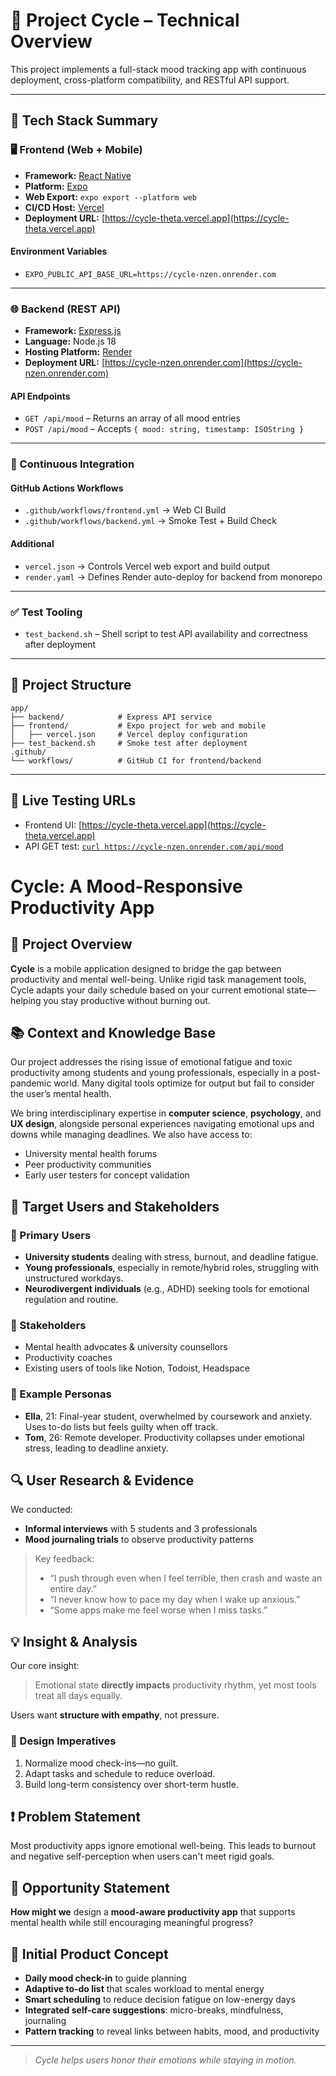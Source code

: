 
# 🚀 Project Cycle – Technical Overview

This project implements a full-stack mood tracking app with continuous deployment, cross-platform compatibility, and RESTful API support.

---

## 🔧 Tech Stack Summary

### 🖥️ Frontend (Web + Mobile)

* **Framework:** [React Native](https://reactnative.dev/)
* **Platform:** [Expo](https://expo.dev/)
* **Web Export:** `expo export --platform web`
* **CI/CD Host:** [Vercel](https://vercel.com/)
* **Deployment URL:** [https://cycle-theta.vercel.app](https://cycle-theta.vercel.app)

#### Environment Variables

* `EXPO_PUBLIC_API_BASE_URL=https://cycle-nzen.onrender.com`

---

### 🌐 Backend (REST API)

* **Framework:** [Express.js](https://expressjs.com/)
* **Language:** Node.js 18
* **Hosting Platform:** [Render](https://render.com/)
* **Deployment URL:** [https://cycle-nzen.onrender.com](https://cycle-nzen.onrender.com)

#### API Endpoints

* `GET /api/mood` – Returns an array of all mood entries
* `POST /api/mood` – Accepts `{ mood: string, timestamp: ISOString }`

---

### 🔁 Continuous Integration

#### GitHub Actions Workflows

* `.github/workflows/frontend.yml` → Web CI Build
* `.github/workflows/backend.yml` → Smoke Test + Build Check

#### Additional

* `vercel.json` → Controls Vercel web export and build output
* `render.yaml` → Defines Render auto-deploy for backend from monorepo

---

### ✅ Test Tooling

* `test_backend.sh` – Shell script to test API availability and correctness after deployment

---

## 📁 Project Structure

```
app/
├── backend/            # Express API service
├── frontend/           # Expo project for web and mobile
│   ├── vercel.json     # Vercel deploy configuration
├── test_backend.sh     # Smoke test after deployment
.github/
└── workflows/          # GitHub CI for frontend/backend
```

---

## 🧪 Live Testing URLs

* Frontend UI: [https://cycle-theta.vercel.app](https://cycle-theta.vercel.app)
* API GET test: [`curl https://cycle-nzen.onrender.com/api/mood`](https://cycle-nzen.onrender.com/api/mood)




# Cycle: A Mood-Responsive Productivity App

## 🧠 Project Overview

**Cycle** is a mobile application designed to bridge the gap between productivity and mental well-being. Unlike rigid task management tools, Cycle adapts your daily schedule based on your current emotional state—helping you stay productive without burning out.

## 📚 Context and Knowledge Base

Our project addresses the rising issue of emotional fatigue and toxic productivity among students and young professionals, especially in a post-pandemic world. Many digital tools optimize for output but fail to consider the user’s mental health.

We bring interdisciplinary expertise in **computer science**, **psychology**, and **UX design**, alongside personal experiences navigating emotional ups and downs while managing deadlines. We also have access to:

- University mental health forums
- Peer productivity communities
- Early user testers for concept validation

## 👥 Target Users and Stakeholders

### 🎯 Primary Users

- **University students** dealing with stress, burnout, and deadline fatigue.
- **Young professionals**, especially in remote/hybrid roles, struggling with unstructured workdays.
- **Neurodivergent individuals** (e.g., ADHD) seeking tools for emotional regulation and routine.

### 🤝 Stakeholders

- Mental health advocates & university counsellors  
- Productivity coaches  
- Existing users of tools like Notion, Todoist, Headspace

### 📌 Example Personas

- **Ella**, 21: Final-year student, overwhelmed by coursework and anxiety. Uses to-do lists but feels guilty when off track.
- **Tom**, 26: Remote developer. Productivity collapses under emotional stress, leading to deadline anxiety.

## 🔍 User Research & Evidence

We conducted:

- **Informal interviews** with 5 students and 3 professionals  
- **Mood journaling trials** to observe productivity patterns  

> Key feedback:
> - “I push through even when I feel terrible, then crash and waste an entire day.”
> - “I never know how to pace my day when I wake up anxious.”
> - “Some apps make me feel worse when I miss tasks.”

## 💡 Insight & Analysis

Our core insight:  
> Emotional state **directly impacts** productivity rhythm, yet most tools treat all days equally.

Users want **structure with empathy**, not pressure.

### 🔑 Design Imperatives

1. Normalize mood check-ins—no guilt.
2. Adapt tasks and schedule to reduce overload.
3. Build long-term consistency over short-term hustle.

## ❗ Problem Statement

Most productivity apps ignore emotional well-being. This leads to burnout and negative self-perception when users can't meet rigid goals.

## 🌱 Opportunity Statement

**How might we** design a **mood-aware productivity app** that supports mental health while still encouraging meaningful progress?

## 📱 Initial Product Concept

- **Daily mood check-in** to guide planning
- **Adaptive to-do list** that scales workload to mental energy
- **Smart scheduling** to reduce decision fatigue on low-energy days
- **Integrated self-care suggestions**: micro-breaks, mindfulness, journaling
- **Pattern tracking** to reveal links between habits, mood, and productivity

---

> _Cycle helps users honor their emotions while staying in motion._

